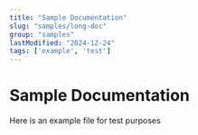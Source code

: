 ```yaml
---
title: "Sample Documentation"
slug: "samples/long-doc"
group: "samples"
lastModified: "2024-12-24"
tags: ['example', 'test']
---
```


# Sample Documentation

Here is an example file for test purposes